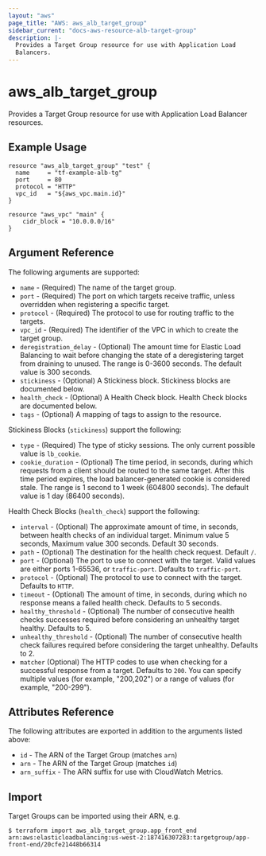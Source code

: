 ```yaml
---
layout: "aws"
page_title: "AWS: aws_alb_target_group"
sidebar_current: "docs-aws-resource-alb-target-group"
description: |-
  Provides a Target Group resource for use with Application Load
  Balancers.
---
```


# aws\_alb\_target\_group

Provides a Target Group resource for use with Application Load Balancer
resources.

## Example Usage

```
resource "aws_alb_target_group" "test" {
  name     = "tf-example-alb-tg"
  port     = 80
  protocol = "HTTP"
  vpc_id   = "${aws_vpc.main.id}"
}

resource "aws_vpc" "main" {
    cidr_block = "10.0.0.0/16"
}
```

## Argument Reference

The following arguments are supported:

* `name` - (Required) The name of the target group. 
* `port` - (Required) The port on which targets receive traffic, unless overridden when registering a specific target. 
* `protocol` - (Required) The protocol to use for routing traffic to the targets. 
* `vpc_id` - (Required) The identifier of the VPC in which to create the target group. 
* `deregistration_delay` - (Optional) The amount time for Elastic Load Balancing to wait before changing the state of a deregistering target from draining to unused. The range is 0-3600 seconds. The default value is 300 seconds. 
* `stickiness` - (Optional) A Stickiness block. Stickiness blocks are documented below.
* `health_check` - (Optional) A Health Check block. Health Check blocks are documented below.
* `tags` - (Optional) A mapping of tags to assign to the resource.

Stickiness Blocks (`stickiness`) support the following:

* `type` - (Required) The type of sticky sessions. The only current possible value is `lb_cookie`.
* `cookie_duration` - (Optional) The time period, in seconds, during which requests from a client should be routed to the same target. After this time period expires, the load balancer-generated cookie is considered stale. The range is 1 second to 1 week (604800 seconds). The default value is 1 day (86400 seconds).

Health Check Blocks (`health_check`) support the following:

* `interval` - (Optional) The approximate amount of time, in seconds, between health checks of an individual target. Minimum value 5 seconds, Maximum value 300 seconds. Default 30 seconds.
* `path` - (Optional) The destination for the health check request. Default `/`.
* `port` - (Optional) The port to use to connect with the target. Valid values are either ports 1-65536, or `traffic-port`. Defaults to `traffic-port`.
* `protocol` - (Optional) The protocol to use to connect with the target. Defaults to `HTTP`. 
* `timeout` - (Optional) The amount of time, in seconds, during which no response means a failed health check. Defaults to 5 seconds.
* `healthy_threshold` - (Optional) The number of consecutive health checks successes required before considering an unhealthy target healthy. Defaults to 5.
* `unhealthy_threshold` - (Optional) The number of consecutive health check failures required before considering the target unhealthy. Defaults to 2.
* `matcher` (Optional) The HTTP codes to use when checking for a successful response from a target. Defaults to `200`. You can specify multiple values (for example, "200,202") or a range of values (for example, "200-299").

## Attributes Reference

The following attributes are exported in addition to the arguments listed above:

* `id` - The ARN of the Target Group (matches `arn`)
* `arn` - The ARN of the Target Group (matches `id`)
* `arn_suffix` - The ARN suffix for use with CloudWatch Metrics.

## Import

Target Groups can be imported using their ARN, e.g.

```
$ terraform import aws_alb_target_group.app_front_end arn:aws:elasticloadbalancing:us-west-2:187416307283:targetgroup/app-front-end/20cfe21448b66314 
```
